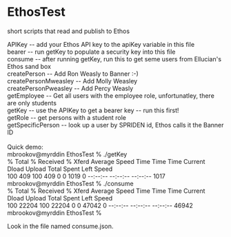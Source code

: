# EthosTest
short scripts that read and publish to Ethos

APIKey -- add your Ethos API key to the apiKey variable in this file<br>
bearer -- run getKey to populate a security key into this file<br>
consume -- after running getKey, run this to get seme users from Ellucian's Ethos sand box<br>
createPerson -- Add Ron Weasly to Banner :-)<br>
createPersonMweasley -- Add Molly Weasley<br>
createPersonPweasley -- Add Percy Weasly<br>
getEmployee -- Get all users with the employee role, unfortunatley, there are only students<br>
getKey -- use the APIKey to get a bearer key -- run this first!<br>
getRole -- get persons with a student role<br>
getSpecificPerson -- look up a user by SPRIDEN id, Ethos calls it the Banner ID<br>
<br>
Quick demo:<br>
mbrookov@myrddin EthosTest % ./getKey <br>
  % Total    % Received % Xferd  Average Speed   Time    Time     Time  Current<br>
                                 Dload  Upload   Total   Spent    Left  Speed<br>
100   409  100   409    0     0   1019      0 --:--:-- --:--:-- --:--:--  1017<br>
mbrookov@myrddin EthosTest % ./consume<br>
  % Total    % Received % Xferd  Average Speed   Time    Time     Time  Current<br>
                                 Dload  Upload   Total   Spent    Left  Speed<br>
100 22204  100 22204    0     0  47042      0 --:--:-- --:--:-- --:--:-- 46942<br>
mbrookov@myrddin EthosTest % <br>

Look in the file named consume.json.


